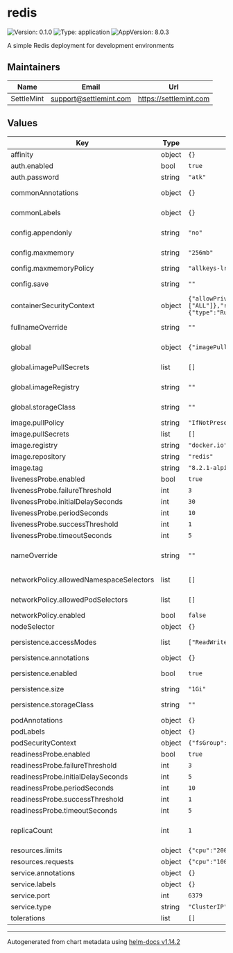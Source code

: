 # redis

![Version: 0.1.0](https://img.shields.io/badge/Version-0.1.0-informational?style=flat-square) ![Type: application](https://img.shields.io/badge/Type-application-informational?style=flat-square) ![AppVersion: 8.0.3](https://img.shields.io/badge/AppVersion-8.0.3-informational?style=flat-square)

A simple Redis deployment for development environments

## Maintainers

| Name | Email | Url |
| ---- | ------ | --- |
| SettleMint | <support@settlemint.com> | <https://settlemint.com> |

## Values

| Key | Type | Default | Description |
|-----|------|---------|-------------|
| affinity | object | `{}` | Affinity |
| auth.enabled | bool | `true` | Enable authentication |
| auth.password | string | `"atk"` | Redis password |
| commonAnnotations | object | `{}` | Annotations to add to all deployed objects |
| commonLabels | object | `{}` | Labels to add to all deployed objects |
| config.appendonly | string | `"no"` | Append only file (AOF persistence) |
| config.maxmemory | string | `"256mb"` | Maximum memory Redis can use |
| config.maxmemoryPolicy | string | `"allkeys-lru"` | Memory eviction policy |
| config.save | string | `""` | Save DB to disk (RDB persistence) |
| containerSecurityContext | object | `{"allowPrivilegeEscalation":false,"capabilities":{"drop":["ALL"]},"readOnlyRootFilesystem":false,"runAsGroup":999,"runAsNonRoot":true,"runAsUser":999,"seccompProfile":{"type":"RuntimeDefault"}}` | Container security context |
| fullnameOverride | string | `""` | String to fully override common.names.fullname |
| global | object | `{"imagePullSecrets":[],"imageRegistry":"","storageClass":""}` | Global Docker image registry |
| global.imagePullSecrets | list | `[]` | Global Docker registry secret names as an array |
| global.imageRegistry | string | `""` | Global Docker image registry |
| global.storageClass | string | `""` | Global StorageClass for Persistent Volume(s) |
| image.pullPolicy | string | `"IfNotPresent"` | Redis image pull policy |
| image.pullSecrets | list | `[]` | Redis image pull secrets |
| image.registry | string | `"docker.io"` | Redis image registry |
| image.repository | string | `"redis"` | Redis image repository |
| image.tag | string | `"8.2.1-alpine"` | Redis image tag |
| livenessProbe.enabled | bool | `true` | Enable liveness probe |
| livenessProbe.failureThreshold | int | `3` | Failure threshold |
| livenessProbe.initialDelaySeconds | int | `30` | Initial delay seconds |
| livenessProbe.periodSeconds | int | `10` | Period seconds |
| livenessProbe.successThreshold | int | `1` | Success threshold |
| livenessProbe.timeoutSeconds | int | `5` | Timeout seconds |
| nameOverride | string | `""` | String to partially override common.names.fullname |
| networkPolicy.allowedNamespaceSelectors | list | `[]` | Additional allowed namespace selectors |
| networkPolicy.allowedPodSelectors | list | `[]` | Additional allowed pod selectors |
| networkPolicy.enabled | bool | `false` | Enable network policies |
| nodeSelector | object | `{}` | Node selector |
| persistence.accessModes | list | `["ReadWriteOnce"]` | Access mode for the PVC |
| persistence.annotations | object | `{}` | Annotations for the PVC |
| persistence.enabled | bool | `true` | Enable persistence using PVC |
| persistence.size | string | `"1Gi"` | Size of the PVC |
| persistence.storageClass | string | `""` | Storage class for the PVC |
| podAnnotations | object | `{}` | Pod annotations |
| podLabels | object | `{}` | Pod labels |
| podSecurityContext | object | `{"fsGroup":999,"runAsNonRoot":true,"runAsUser":999,"seccompProfile":{"type":"RuntimeDefault"}}` | Pod security context |
| readinessProbe.enabled | bool | `true` | Enable readiness probe |
| readinessProbe.failureThreshold | int | `3` | Failure threshold |
| readinessProbe.initialDelaySeconds | int | `5` | Initial delay seconds |
| readinessProbe.periodSeconds | int | `10` | Period seconds |
| readinessProbe.successThreshold | int | `1` | Success threshold |
| readinessProbe.timeoutSeconds | int | `5` | Timeout seconds |
| replicaCount | int | `1` | Number of Redis replicas (should be 1 for development) |
| resources.limits | object | `{"cpu":"200m","memory":"256Mi"}` | Resource limits |
| resources.requests | object | `{"cpu":"100m","memory":"128Mi"}` | Resource requests |
| service.annotations | object | `{}` | Service annotations |
| service.labels | object | `{}` | Service labels |
| service.port | int | `6379` | Redis port |
| service.type | string | `"ClusterIP"` | Service type |
| tolerations | list | `[]` | Tolerations |

----------------------------------------------
Autogenerated from chart metadata using [helm-docs v1.14.2](https://github.com/norwoodj/helm-docs/releases/v1.14.2)
